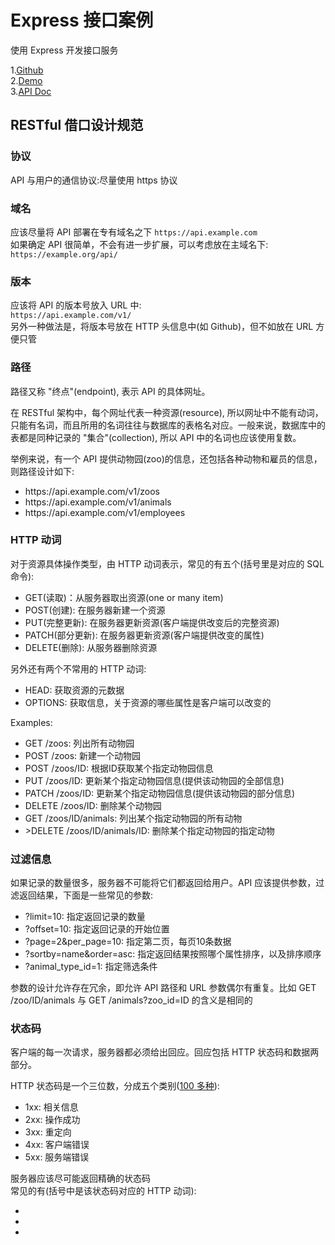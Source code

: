 # Express 接口案例

使用 Express 开发接口服务 <br/>

1.[Github](https://github.com/gothinkster/realworld) <br/> 2.[Demo](https://demo.realworld.io/) <br/> 3.[API Doc](https://github.com/gothinkster/realworld/tree/main/api) <br/>

## RESTful 借口设计规范

### 协议

API 与用户的通信协议:尽量使用 https 协议

### 域名

应该尽量将 API 部署在专有域名之下
`https://api.example.com` <br/>
如果确定 API 很简单，不会有进一步扩展，可以考虑放在主域名下: <br/>
`https://example.org/api/`

### 版本

应该将 API 的版本号放入 URL 中:<br/>
`https://api.example.com/v1/` <br/>
另外一种做法是，将版本号放在 HTTP 头信息中(如 Github)，但不如放在 URL 方便只管

### 路径

路径又称 "终点"(endpoint), 表示 API 的具体网址。<br/>

在 RESTful 架构中，每个网址代表一种资源(resource), 所以网址中不能有动词，只能有名词，而且所用的名词往往与数据库的表格名对应。一般来说，数据库中的表都是同种记录的 "集合"(collection), 所以 API 中的名词也应该使用复数。

举例来说，有一个 API 提供动物园(zoo)的信息，还包括各种动物和雇员的信息，则路径设计如下:<br/>

<ul>
<li>https://api.example.com/v1/zoos</li>
<li>https://api.example.com/v1/animals</li>
<li>https://api.example.com/v1/employees</li>
</ul>

### HTTP 动词

对于资源具体操作类型，由 HTTP 动词表示，常见的有五个(括号里是对应的 SQL 命令):<br/>

<ul>
<li>GET(读取)：从服务器取出资源(one or many item)</li>
<li>POST(创建): 在服务器新建一个资源</li>
<li>PUT(完整更新): 在服务器更新资源(客户端提供改变后的完整资源)</li>
<li>PATCH(部分更新): 在服务器更新资源(客户端提供改变的属性)</li>
<li>DELETE(删除): 从服务器删除资源</li>
</ul>

另外还有两个不常用的 HTTP 动词:

<ul>
<li>HEAD: 获取资源的元数据</li>
<li>OPTIONS: 获取信息，关于资源的哪些属性是客户端可以改变的</li>
</ul>

Examples:<br/>

<ul>
<li>GET /zoos: 列出所有动物园</li>
<li>POST /zoos: 新建一个动物园</li>
<li>POST /zoos/ID: 根据ID获取某个指定动物园信息</li>
<li>PUT /zoos/ID: 更新某个指定动物园信息(提供该动物园的全部信息)</li>
<li>PATCH /zoos/ID: 更新某个指定动物园信息(提供该动物园的部分信息)</li>
<li>DELETE /zoos/ID: 删除某个动物园</li>
<li>GET /zoos/ID/animals: 列出某个指定动物园的所有动物</li>
<li>>DELETE /zoos/ID/animals/ID: 删除某个指定动物园的指定动物</li>
</ul>

### 过滤信息

如果记录的数量很多，服务器不可能将它们都返回给用户。API 应该提供参数，过滤返回结果，下面是一些常见的参数:

<ul>
<li>?limit=10: 指定返回记录的数量</li>
<li>?offset=10: 指定返回记录的开始位置</li>
<li>?page=2&per_page=10: 指定第二页，每页10条数据</li>
<li>?sortby=name&order=asc: 指定返回结果按照哪个属性排序，以及排序顺序</li>
<li>?animal_type_id=1: 指定筛选条件</li>
</ul>

参数的设计允许存在冗余，即允许 API 路径和 URL 参数偶尔有重复。比如 GET /zoo/ID/animals 与 GET /animals?zoo_id=ID 的含义是相同的

### 状态码

客户端的每一次请求，服务器都必须给出回应。回应包括 HTTP 状态码和数据两部分。

HTTP 状态码是一个三位数，分成五个类别([100 多种](https://developer.mozilla.org/zh-CN/docs/Web/HTTP/Status)):

<ul>
<li>1xx: 相关信息</li>
<li>2xx: 操作成功</li>
<li>3xx: 重定向</li>
<li>4xx: 客户端错误</li>
<li>5xx: 服务端错误</li>
</ul>

服务器应该尽可能返回精确的状态码<br/>
常见的有(括号中是该状态码对应的 HTTP 动词):

<ul>
<li></li>
<li></li>
<li></li>
</ul>
